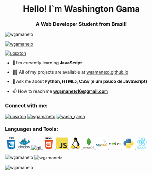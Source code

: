 <h1 align="center">Hello! I`m Washington Gama</h1>
<h3 align="center">A Web Developer Student from Brazil!</h3>

<p align="left"> <img src="https://komarev.com/ghpvc/?username=wgamaneto&label=Profile%20views&color=0e75b6&style=flat" alt="wgamaneto" /> </p>

<p align="left"> <a href="https://github.com/ryo-ma/github-profile-trophy"><img src="https://github-profile-trophy.vercel.app/?username=wgamaneto" alt="wgamaneto" /></a> </p>

<p align="left"> <a href="https://twitter.com/uosxton" target="blank"><img src="https://img.shields.io/twitter/follow/uosxton?logo=twitter&style=for-the-badge" alt="uosxton" /></a> </p>

- 🌱 I’m currently learning **JavaScript**

- 👨‍💻 All of my projects are available at [wgamaneto.github.io](wgamaneto.github.io)

- 💬 Ask me about **Python, HTML5, CSS/ (e um pouco de JavaScript)**

- 📫 How to reach me **wgamaneto16@gmail.com**

<h3 align="left">Connect with me:</h3>
<p align="left">
<a href="https://twitter.com/uosxton" target="_blank"><img align="center" src="https://raw.githubusercontent.com/rahuldkjain/github-profile-readme-generator/master/src/images/icons/Social/twitter.svg" alt="uosxton" height="30" width="40" /></a>
<a href="https://www.linkedin.com/in/washington-gama/" target="_blank"><img align="center" src="https://raw.githubusercontent.com/rahuldkjain/github-profile-readme-generator/master/src/images/icons/Social/linked-in-alt.svg" alt="wgamaneto" height="30" width="40" /></a>
<a href="https://instagram.com/wash_gama" target="_blank"><img align="center" src="https://raw.githubusercontent.com/rahuldkjain/github-profile-readme-generator/master/src/images/icons/Social/instagram.svg" alt="wash_gama" height="30" width="40" /></a>
</p>

<h3 align="left">Languages and Tools:</h3>
<p align="left"> <a href="https://www.w3schools.com/css/" target="_blank" rel="noreferrer"> <img src="https://raw.githubusercontent.com/devicons/devicon/master/icons/css3/css3-original-wordmark.svg" alt="css3" width="40" height="40"/> </a> <a href="https://www.docker.com/" target="_blank" rel="noreferrer"> <img src="https://raw.githubusercontent.com/devicons/devicon/master/icons/docker/docker-original-wordmark.svg" alt="docker" width="40" height="40"/> </a> <a href="https://git-scm.com/" target="_blank" rel="noreferrer"> <img src="https://www.vectorlogo.zone/logos/git-scm/git-scm-icon.svg" alt="git" width="40" height="40"/> </a> <a href="https://www.w3.org/html/" target="_blank" rel="noreferrer"> <img src="https://raw.githubusercontent.com/devicons/devicon/master/icons/html5/html5-original-wordmark.svg" alt="html5" width="40" height="40"/> </a> <a href="https://developer.mozilla.org/en-US/docs/Web/JavaScript" target="_blank" rel="noreferrer"> <img src="https://raw.githubusercontent.com/devicons/devicon/master/icons/javascript/javascript-original.svg" alt="javascript" width="40" height="40"/> </a> <a href="https://www.linux.org/" target="_blank" rel="noreferrer"> <img src="https://raw.githubusercontent.com/devicons/devicon/master/icons/linux/linux-original.svg" alt="linux" width="40" height="40"/> </a> <a href="https://www.mongodb.com/" target="_blank" rel="noreferrer"> <img src="https://raw.githubusercontent.com/devicons/devicon/master/icons/mongodb/mongodb-original-wordmark.svg" alt="mongodb" width="40" height="40"/> </a> <a href="https://www.mysql.com/" target="_blank" rel="noreferrer"> <img src="https://raw.githubusercontent.com/devicons/devicon/master/icons/mysql/mysql-original-wordmark.svg" alt="mysql" width="40" height="40"/> </a> <a href="https://nodejs.org" target="_blank" rel="noreferrer"> <img src="https://raw.githubusercontent.com/devicons/devicon/master/icons/nodejs/nodejs-original-wordmark.svg" alt="nodejs" width="40" height="40"/> </a> <a href="https://www.python.org" target="_blank" rel="noreferrer"> <img src="https://raw.githubusercontent.com/devicons/devicon/master/icons/python/python-original.svg" alt="python" width="40" height="40"/> </a> <a href="https://reactjs.org/" target="_blank" rel="noreferrer"> <img src="https://raw.githubusercontent.com/devicons/devicon/master/icons/react/react-original-wordmark.svg" alt="react" width="40" height="40"/> </a> </p>

<p><img align="left" src="https://github-readme-stats.vercel.app/api/top-langs?username=wgamaneto&show_icons=true&locale=en&layout=compact" alt="wgamaneto" /></p>

<p>&nbsp;<img align="center" src="https://github-readme-stats.vercel.app/api?username=wgamaneto&show_icons=true&locale=en" alt="wgamaneto" /></p>

<p><img align="center" src="https://github-readme-streak-stats.herokuapp.com/?user=wgamaneto&" alt="wgamaneto" /></p>
